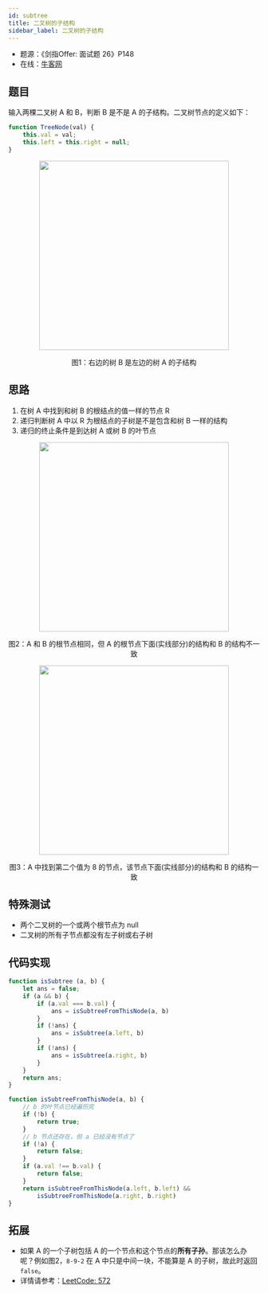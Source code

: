 ```yaml
---
id: subtree
title: 二叉树的子结构
sidebar_label: 二叉树的子结构
---
```


- 题源：《剑指Offer: 面试题 26》P148
- 在线：[牛客网](https://www.nowcoder.com/practice/6e196c44c7004d15b1610b9afca8bd88)

## 题目

输入两棵二叉树 A 和 B，判断 B 是不是 A 的子结构。二叉树节点的定义如下：

```js
function TreeNode(val) {
    this.val = val;
    this.left = this.right = null;
}
```

<div align="center">
    <img width="380" src="https://cosmos-x.oss-cn-hangzhou.aliyuncs.com/b0OD25.png" />
    <p>图1：右边的树 B 是左边的树 A 的子结构</p>
</div>

## 思路

1. 在树 A 中找到和树 B 的根结点的值一样的节点 R
2. 递归判断树 A 中以 R 为根结点的子树是不是包含和树 B 一样的结构
3. 递归的终止条件是到达树 A 或树 B 的叶节点

<div align="center">
    <img width="380" src="https://cosmos-x.oss-cn-hangzhou.aliyuncs.com/EB7CVW.png" />
    <p>图2：A 和 B 的根节点相同，但 A 的根节点下面(实线部分)的结构和 B 的结构不一致</p>
</div>

<div align="center">
    <img width="380" src="https://cosmos-x.oss-cn-hangzhou.aliyuncs.com/epxJGQ.png" />
    <p>图3：A 中找到第二个值为 8 的节点，该节点下面(实线部分)的结构和 B 的结构一致</p>
</div>

## 特殊测试

- 两个二叉树的一个或两个根节点为 null
- 二叉树的所有子节点都没有左子树或右子树

## 代码实现

```js
function isSubtree (a, b) {
    let ans = false;
    if (a && b) {
        if (a.val === b.val) {
            ans = isSubtreeFromThisNode(a, b)
        }
        if (!ans) {
            ans = isSubtree(a.left, b)
        }
        if (!ans) {
            ans = isSubtree(a.right, b)
        }
    }
    return ans;
}

function isSubtreeFromThisNode(a, b) {
    // b 的叶节点已经遍历完
    if (!b) {
        return true;
    }
    // b 节点还存在，但 a 已经没有节点了
    if (!a) {
        return false;
    }
    if (a.val !== b.val) {
        return false;
    }
    return isSubtreeFromThisNode(a.left, b.left) &&
        isSubtreeFromThisNode(a.right, b.right)
}
```

## 拓展

- 如果 A 的一个子树包括 A 的一个节点和这个节点的**所有子孙**。那该怎么办呢？例如图2，`8-9-2` 在 A 中只是中间一块，不能算是 A 的子树，故此时返回 `false`。
- 详情请参考：[LeetCode: 572](https://leetcode-cn.com/problems/subtree-of-another-tree/)
